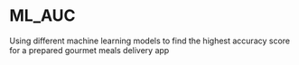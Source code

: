 # ML_AUC
Using different machine learning models to find the highest accuracy score for a prepared gourmet meals delivery app
